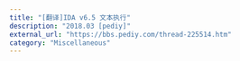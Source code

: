 ```yaml
---
title: "[翻译]IDA v6.5 文本执行"
description: "2018.03 [pediy]"
external_url: "https://bbs.pediy.com/thread-225514.htm"
category: "Miscellaneous"
---
```

